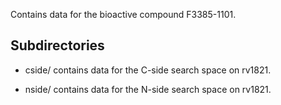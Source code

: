 Contains data for the bioactive compound F3385-1101.

## Subdirectories

- cside/ contains data for the C-side search space on rv1821.

- nside/ contains data for the N-side search space on rv1821.

